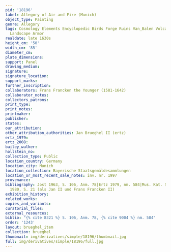 ```yaml
---
pid: '18196'
label: Allegory of Air and Fire (Munich)
object_type: Painting
genre: Allegory
tags: Cosmology Elements Encyclopedic Birds Forge Ruins Van_Balen Volcano Nude Putti
  Landscape Armor
realdate: late 1630s
height_cm: '50'
width_cm: '85'
diameter_cm: 
plate_dimensions: 
support: Panel
drawing_medium: 
signature: 
signature_location: 
support_marks: 
further_inscription: 
collaborators: Frans Francken the Younger (1581-1642)
collaborator_notes: 
collectors_patrons: 
print_type: 
print_notes: 
printmaker: 
publisher: 
states: 
our_attribution: 
other_attribution_authorities: Jan Brueghel II (ertz)
ertz_1979: 
ertz_2008: 
bailey_walker: 
hollstein_no: 
collection_type: Public
location_country: Germany
location_city: Munich
location_collection: Bayerische Staatsgemäldesammlungen
location_or_most_recent_sale_notes: inv. nr. 1997
provenance: 
bibliography: Jost 1963, S. 106, Anm. 78|Ertz 1979, nm. 584|Mus. Kat. Schleissheim
  1980, S. 21 (als Jan II und Frans Francken II)
exhibition_history: 
related_works: 
copies_and_variants: 
curatorial_files: 
external_resources: 
biblio: "{% cite 8321 %} S. 106, Anm. 78, {% cite 9004 %} nm. 584"
order: '1243'
layout: brueghel_item
collection: brueghel
thumbnail: img/derivatives/simple/18196/thumbnail.jpg
full: img/derivatives/simple/18196/full.jpg
---
```


